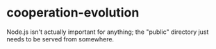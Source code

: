 # cooperation-evolution

Node.js isn't actually important for anything; the "public" directory just needs to be served from somewhere.
